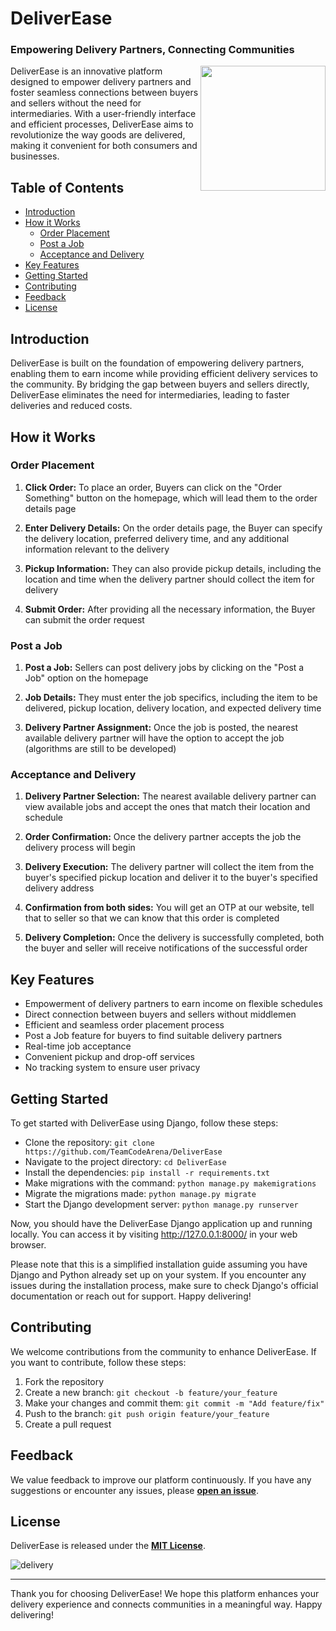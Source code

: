<!-- Documentation start -->
# DeliverEase 
### Empowering Delivery Partners, Connecting Communities

<!--![DeliverEase Logo](https://gcdnb.pbrd.co/images/nlDr0mgn0Nkp.png)-->

<img align="right" width="200" src="https://gcdnb.pbrd.co/images/UkjcafJdZxhy.png"></a>

DeliverEase is an innovative platform designed to empower delivery partners and foster seamless connections between buyers and sellers without the need for intermediaries. With a user-friendly interface and efficient processes, DeliverEase aims to revolutionize the way goods are delivered, making it convenient for both consumers and businesses.

## Table of Contents

- [Introduction](#introduction)
- [How it Works](#how-it-works)
  - [Order Placement](#order-placement)
  - [Post a Job](#post-a-job)
  - [Acceptance and Delivery](#acceptance-and-delivery)
- [Key Features](#key-features)
- [Getting Started](#getting-started)
- [Contributing](#contributing)
- [Feedback](#feedback)
- [License](#license)

## Introduction

DeliverEase is built on the foundation of empowering delivery partners, enabling them to earn income while providing efficient delivery services to the community. By bridging the gap between buyers and sellers directly, DeliverEase eliminates the need for intermediaries, leading to faster deliveries and reduced costs.

## How it Works

### Order Placement

1. **Click Order:** To place an order, Buyers can click on the "Order Something" button on the homepage, which will lead them to the order details page

2. **Enter Delivery Details:** On the order details page, the Buyer can specify the delivery location, preferred delivery time, and any additional information relevant to the delivery

3. **Pickup Information:** They can also provide pickup details, including the location and time when the delivery partner should collect the item for delivery

4. **Submit Order:** After providing all the necessary information, the Buyer can submit the order request

### Post a Job

1. **Post a Job:** Sellers can post delivery jobs by clicking on the "Post a Job" option on the homepage

2. **Job Details:** They must enter the job specifics, including the item to be delivered, pickup location, delivery location, and expected delivery time

3. **Delivery Partner Assignment:** Once the job is posted, the nearest available delivery partner will have the option to accept the job (algorithms are still to be developed)

### Acceptance and Delivery

1. **Delivery Partner Selection:** The nearest available delivery partner can view available jobs and accept the ones that match their location and schedule

2. **Order Confirmation:** Once the delivery partner accepts the job the delivery process will begin

3. **Delivery Execution:** The delivery partner will collect the item from the buyer's specified pickup location and deliver it to the buyer's specified delivery address

4. **Confirmation from both sides:** You will get an OTP at our website, tell that to seller so that we can know that this order is completed

5. **Delivery Completion:** Once the delivery is successfully completed, both the buyer and seller will receive notifications of the successful order

## Key Features

- Empowerment of delivery partners to earn income on flexible schedules
- Direct connection between buyers and sellers without middlemen
- Efficient and seamless order placement process
- Post a Job feature for buyers to find suitable delivery partners
- Real-time job acceptance
- Convenient pickup and drop-off services
- No tracking system to ensure user privacy

## Getting Started

To get started with DeliverEase using Django, follow these steps:

- Clone the repository: `git clone https://github.com/TeamCodeArena/DeliverEase`
- Navigate to the project directory: `cd DeliverEase`
- Install the dependencies: `pip install -r requirements.txt`
- Make migrations with the command: `python manage.py makemigrations`
- Migrate the migrations made: `python manage.py migrate`
- Start the Django development server: `python manage.py runserver`

Now, you should have the DeliverEase Django application up and running locally. You can access it by visiting http://127.0.0.1:8000/ in your web browser.

Please note that this is a simplified installation guide assuming you have Django and Python already set up on your system. If you encounter any issues during the installation process, make sure to check Django's official documentation or reach out for support. Happy delivering!

## Contributing

We welcome contributions from the community to enhance DeliverEase. If you want to contribute, follow these steps:

1. Fork the repository
2. Create a new branch: `git checkout -b feature/your_feature`
3. Make your changes and commit them: `git commit -m "Add feature/fix"`
4. Push to the branch: `git push origin feature/your_feature`
5. Create a pull request

## Feedback

We value feedback to improve our platform continuously. If you have any suggestions or encounter any issues, please [**open an issue**](https://github.com/TeamCodeArena/DeliverEase/issues).

## License

DeliverEase is released under the [**MIT License**](https://opensource.org/licenses/MIT).

<!-- ToDo: Link LICENSE file 
See [**`LICENSE`**](LICENSE)
-->

![delivery](https://gcdnb.pbrd.co/images/GbLnj1MXCQRu.jpg?o=1)


---

Thank you for choosing DeliverEase! We hope this platform enhances your delivery experience and connects communities in a meaningful way. Happy delivering!
<!-- Documentation end -->